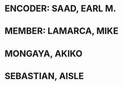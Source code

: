 # ENCODER: SAAD, EARL M.
# MEMBER: LAMARCA, MIKE
#         MONGAYA, AKIKO
#         SEBASTIAN, AISLE
